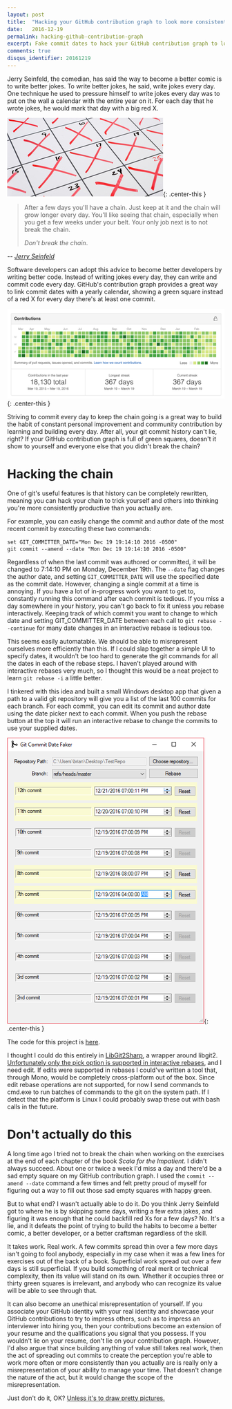```yaml
---
layout: post
title:  "Hacking your GitHub contribution graph to look more consistently productive than you actually are"
date:   2016-12-19
permalink: hacking-github-contribution-graph
excerpt: Fake commit dates to hack your GitHub contribution graph to look more consistently productive than you actually are
comments: true
disqus_identifier: 20161219
---
```


Jerry Seinfeld, the comedian, has said the way to become a better comic is to write better jokes. To write better jokes, he said, write jokes every day. One technique he used to pressure himself to write jokes every day was to put on the wall a calendar with the entire year on it. For each day that he wrote jokes, he would mark that day with a big red X.

![calendar with red x on each day](/assets/hackingcontributiongraph/calendar.jpg){: .center-this }

>After a few days you'll have a chain. Just keep at it and the chain will grow longer every day. You'll like seeing that chain, especially when you get a few weeks under your belt. Your only job next is to not break the chain.
>
>*Don't break the chain*.
>
-- <cite>[Jerry Seinfeld](http://lifehacker.com/281626/jerry-seinfelds-productivity-secret)</cite>

Software developers can adopt this advice to become better developers by writing better code. Instead of writing jokes every day, they can write and commit code every day. GitHub's contribution graph provides a great way to link commit dates with a yearly calendar, showing a green square instead of a red X for every day there's at least one commit. 

![GitHub contribution graph with lots of commits](/assets/hackingcontributiongraph/contributions_650.png){: .center-this }

Striving to commit every day to keep the chain going is a great way to build the habit of constant personal improvement and community contribution by learning and building every day. After all, your git commit history can't lie, right? If your GitHub contribution graph is full of green squares, doesn't it show to yourself and everyone else that you didn't break the chain?

# Hacking the chain

One of git's useful features is that history can be completely rewritten, meaning you can hack your chain to trick yourself and others into thinking you're more consistently productive than you actually are.

For example, you can easily change the commit and author date of the most recent commit by executing these two commands:

```
set GIT_COMMITTER_DATE="Mon Dec 19 19:14:10 2016 -0500"
git commit --amend --date "Mon Dec 19 19:14:10 2016 -0500"
```

Regardless of when the last commit was authored or committed, it will be changed to 7:14:10 PM on Monday, December 19th. The `--date` flag changes the author date, and setting `GIT_COMMITTER_DATE` will use the specified date as the commit date. However, changing a single commit at a time is annoying. If you have a lot of in-progress work you want to get to, constantly running this command after each commit is tedious. If you miss a day somewhere in your history, you can't go back to fix it unless you rebase interactively. Keeping track of which commit you want to change to which date and setting GIT_COMMITTER_DATE between each call to `git rebase --continue` for many date changes in an interactive rebase is tedious too.

This seems easily automatable. We should be able to misrepresent ourselves more efficiently than this. If I could slap together a simple UI to specify dates, it wouldn't be too hard to generate the git commands for all the dates in each of the rebase steps. I haven't played around with interactive rebases very much, so I thought this would be a neat project to learn `git rebase -i` a little better. 

I tinkered with this idea and built a small Windows desktop app that given a path to a valid git repository will give you a list of the last 100 commits for each branch. For each commit, you can edit its commit and author date using the date picker next to each commit. When you push the rebase button at the top it will run an interactive rebase to change the commits to use your supplied dates.

![screenshot of windows forms desktop application showing a list of commits with a date picker next to each one](/assets/hackingcontributiongraph/GitCommitDateFaker.png){: .center-this }

The code for this project is [here](https://github.com/bdrupieski/GitCommitDateFaker).

I thought I could do this entirely in [LibGit2Sharp](https://github.com/libgit2/libgit2sharp), a wrapper around libgit2. [Unfortunately only the pick option is supported in interactive rebases](https://github.com/libgit2/libgit2sharp/blob/3f9b415fa1edfc31ce1ec2b4b3d18441c34adfff/LibGit2Sharp/RebaseOperationImpl.cs#L119), and I need edit. If edits were supported in rebases I could've written a tool that, through Mono, would be completely cross-platform out of the box. Since edit rebase operations are not supported, for now I send commands to cmd.exe to run batches of commands to the git on the system path. If I detect that the platform is Linux I could probably swap these out with bash calls in the future.

# Don't actually do this

A long time ago I tried not to break the chain when working on the exercises at the end of each chapter of the book _Scala for the Impatient_. I didn't always succeed. About one or twice a week I'd miss a day and there'd be a sad empty square on my GitHub contribution graph. I used the `commit --amend --date` command a few times and felt pretty proud of myself for figuring out a way to fill out those sad empty squares with happy green.

But to what end? I wasn't actually able to do it. Do you think Jerry Seinfeld got to where he is by skipping some days, writing a few extra jokes, and figuring it was enough that he could backfill red Xs for a few days? No. It's a lie, and it defeats the point of trying to build the habits to become a better comic, a better developer, or a better craftsman regardless of the skill.

It takes work. Real work. A few commits spread thin over a few more days isn't going to fool anybody, especially in my case when it was a few lines for exercises out of the back of a book. Superficial work spread out over a few days is still superficial. If you build something of real merit or technical complexity, then its value will stand on its own. Whether it occupies three or thirty green squares is irrelevant, and anybody who can recognize its value will be able to see through that.

It can also become an unethical misrepresentation of yourself. If you associate your GitHub identity with your real identity and showcase your GitHub contributions to try to impress others, such as to impress an interviewer into hiring you, then your contributions become an extension of your resume and the qualifications you signal that you possess. If you wouldn't lie on your resume, don't lie on your contribution graph. However, I'd also argue that since building anything of value still takes real work, then the act of spreading out commits to create the perception you're able to work more often or more consistently than you actually are is really only a misrepresentation of your ability to manage your time. That doesn't change the nature of the act, but it would change the scope of the misrepresentation.

Just don't do it, OK? [Unless it's to draw pretty pictures.](https://github.com/bdrupieski/GitHubProfileDefacer)